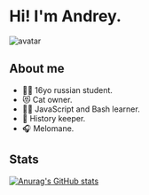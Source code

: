 # Hi! I'm Andrey.
![avatar](https://user-images.githubusercontent.com/43712020/113338231-817c0000-9331-11eb-8722-0bc0a70c78cf.png)


## About me
- :student: 16yo russian student.
- :heart_eyes_cat: Cat owner. 
- :man_technologist: JavaScript and Bash learner.
- :scroll: History keeper.
- :headphones: Melomane.

## Stats
[![Anurag's GitHub stats](https://github-readme-stats.vercel.app/api?username=thendrxie&show_icons=true&theme=buefy&count_private=true&include_all_commits=true&border_radius=13&cache_seconds=1800&hide=issues)](https://github.com/anuraghazra/github-readme-stats)
